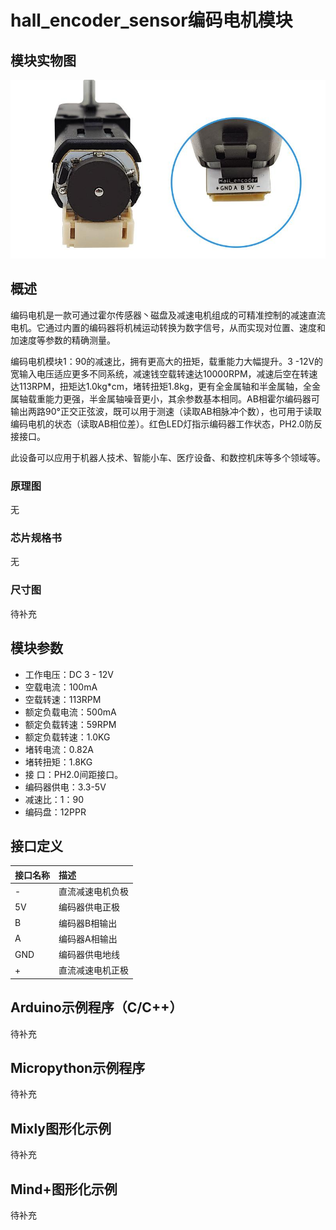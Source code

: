 # hall_encoder_sensor编码电机模块

## 模块实物图

![](hall_encoder_sensor.jpg)

## 概述

编码电机是一款可通过霍尔传感器丶磁盘及减速电机组成的可精准控制的减速直流电机。它通过内置的编码器将机械运动转换为数字信号，从而实现对位置、速度和加速度等参数的精确测量。

编码电机模块1：90的减速比，拥有更高大的扭矩，载重能力大幅提升。3 -12V的宽输入电压适应更多不同系统，减速钱空载转速达10000RPM，减速后空在转速达113RPM，扭矩达1.0kg*cm，堵转扭矩1.8kg，更有全金属轴和半金属轴，全金属轴载重能力更强，半金属轴噪音更小，其余参数基本相同。AB相霍尔编码器可输出两路90°正交正弦波，既可以用于测速（读取AB相脉冲个数），也可用于读取编码电机的状态（读取AB相位差）。红色LED灯指示编码器工作状态，PH2.0防反接接口。

此设备可以应用于机器人技术、智能小车、医疗设备、和数控机床等多个领域等。

### 原理图

无

### 芯片规格书

无

### 尺寸图

待补充

## 模块参数

- 工作电压：DC 3 - 12V
- 空载电流：100mA
- 空载转速：113RPM
- 额定负载电流：500mA
- 额定负载转速：59RPM
- 额定负载转速：1.0KG
- 堵转电流：0.82A
- 堵转扭矩：1.8KG
- 接 口：PH2.0间距接口。
- 编码器供电：3.3-5V
- 减速比：1：90
- 编码盘：12PPR

## 接口定义

| 接口名称 | 描述        |
| -------- | :---------- |
| - | 直流减速电机负极 |
| 5V | 编码器供电正极 |
| B | 编码器B相输出 |
| A | 编码器A相输出 |
| GND | 编码器供电地线 |
| + | 直流减速电机正极 |

## Arduino示例程序（C/C++）

待补充

## Micropython示例程序

待补充

## Mixly图形化示例

待补充

## Mind+图形化示例

待补充
